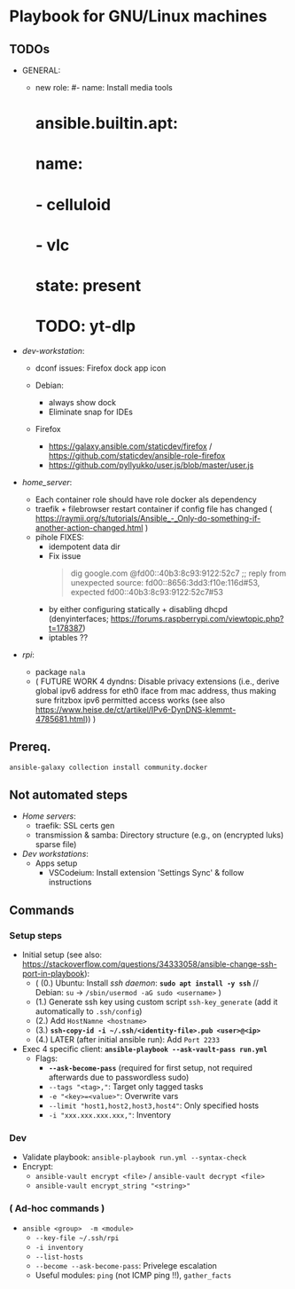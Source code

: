 # Playbook for GNU/Linux machines


## TODOs
- GENERAL:
  - new role:
    #- name: Install media tools
    #  ansible.builtin.apt:
    #    name:
    #      - celluloid
    #      - vlc
    #    state: present
    # TODO: yt-dlp

- *dev-workstation*:
  - dconf issues: Firefox dock app icon
  - Debian:
    - always show dock
    - Eliminate snap for IDEs


  - Firefox
    - https://galaxy.ansible.com/staticdev/firefox / https://github.com/staticdev/ansible-role-firefox
    - https://github.com/pyllyukko/user.js/blob/master/user.js






- *home_server*:
  - Each container role should have role docker als dependency
  - traefik + filebrowser  restart container if config file has changed  ( https://raymii.org/s/tutorials/Ansible_-_Only-do-something-if-another-action-changed.html )
  - pihole FIXES:
     - idempotent data dir
     - Fix issue
       > dig google.com @fd00::40b3:8c93:9122:52c7
       ;; reply from unexpected source: fd00::8656:3dd3:f10e:116d#53, expected fd00::40b3:8c93:9122:52c7#53
      - by either configuring statically + disabling dhcpd (denyinterfaces; https://forums.raspberrypi.com/viewtopic.php?t=178387)
      - iptables ??

- *rpi*:
  - package `nala`
  - ( FUTURE WORK 4 dyndns: Disable privacy extensions (i.e., derive global ipv6 address for eth0 iface from mac address, thus making sure fritzbox ipv6 permitted access works  (see also https://www.heise.de/ct/artikel/IPv6-DynDNS-klemmt-4785681.html)) )


## Prereq.
```bash
ansible-galaxy collection install community.docker
```


## Not automated steps
* *Home servers*:
  * traefik: SSL certs gen
  * transmission & samba: Directory structure (e.g., on (encrypted luks) sparse file)
* *Dev workstations*:
  * Apps setup
    * VSCod~~e~~ium: Install extension 'Settings Sync' & follow instructions


## Commands
### Setup steps
* Initial setup   (see also: https://stackoverflow.com/questions/34333058/ansible-change-ssh-port-in-playbook):
  * ( (0.) Ubuntu: Install *ssh daemon*: **`sudo apt install -y ssh`**  //  Debian: `su` &rarr; `/sbin/usermod -aG sudo <username>` )
  * (1.) Generate ssh key using custom script `ssh-key_generate` (add it automatically to `.ssh/config`)
  * (2.) Add `HostNamne <hostname>`
  * (3.) **`ssh-copy-id -i ~/.ssh/<identity-file>.pub <user>@<ip>`**
  * (4.) LATER (after initial ansible run): Add `Port 2233`
* Exec 4 specific client: **`ansible-playbook --ask-vault-pass run.yml`**
  * Flags:
    * **`--ask-become-pass`**  (required for first setup, not required afterwards due to passwordless sudo)
    * `--tags "<tag>,"`: Target only tagged tasks
    * `-e "<key>=<value>"`: Overwrite vars
    * `--limit "host1,host2,host3,host4"`: Only specified hosts
    * `-i "xxx.xxx.xxx.xxx,"`: Inventory

### Dev
* Validate playbook: `ansible-playbook run.yml --syntax-check`
* Encrypt:
  * `ansible-vault encrypt <file>`   /   `ansible-vault decrypt <file>`
  * `ansible-vault encrypt_string "<string>"`

### ( Ad-hoc commands )
* `ansible <group>  -m <module>`
  * `--key-file ~/.ssh/rpi`
  * `-i inventory`
  * `--list-hosts`
  * `--become --ask-become-pass`: Privelege escalation
  * Useful modules: `ping` (not ICMP ping !!), `gather_facts`
